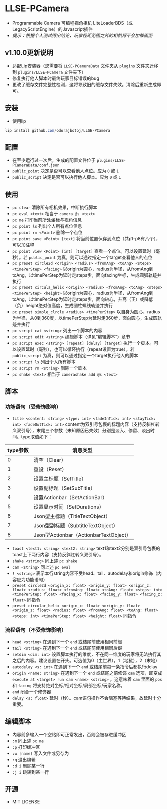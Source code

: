 # LLSE-PCamera

+ Programmable Camera 可编程视角相机 LiteLoaderBDS（或LegacyScriptEngine）的Javascript插件
+ *提示：根据个人测试得出结论，玩家视距范围之外的相机将不会加载画面*

## v1.10.0更新说明

+ 适配Lip安装器（您需要将 `LLSE-PCameraData` 文件夹从 `plugins` 文件夹迁移到 `plugins/LLSE-PCamera` 文件夹下）
+ 修复执行他人脚本时最终玩家目标错误的bug
+ 更改了缓存文件完整性检测，这将导致旧的缓存文件失效。清除后重新生成即可。

## 安装

+ 使用lip

```powershell
lip install github.com/odorajbotoj/LLSE-PCamera
```

## 配置

+ 在至少运行过一次后，生成的配置文件位于 `plugins/LLSE-PCameraData/conf.json`
+ `public_point` 决定是否可以查看他人点位。应为 `0` 或 `1`
+ `public_script` 决定是否可以执行他人脚本。应为 `0` 或 `1`

## 使用

+ `pc clear` 清除所有相机效果，中断执行脚本
+ `pc eval <text>` 相当于 `camera @s <text>`
+ `pc me` 打印当前所处坐标与视角信息
+ `pc point ls` 列出个人所有点位信息
+ `pc point rm <Point>` 删除一个点位
+ `pc point save <Point> [text]` 将当前位置保存到点位（共p1-p8有八个），可以加注释
+ `pc point view <Point> [int] [target]` 查看一个点位。可以设置延时（毫秒）。若 `public_point` 为真，则可以通过指定一个target查看他人的点位
+ `pc preset circle2d <origin> <radius> <fromAng> <toAng> <steps> <timePerStep> <facing>` 以origin为圆心，radius为半径，从fromAng到toAng，以timePerStep为延时走steps步，面向facing坐标，生成圆弧轨迹并执行
+ `pc preset circula_helix <origin> <radius> <fromAng> <toAng> <steps> <timePerStep> <height>` 以origin为圆心，radius为半径，从fromAng到toAng，以timePerStep为延时走steps步，面向轴心，升高（正）或降低（负）height绝对值高度，生成圆柱螺线轨迹并执行
+ `pc preset simple_clrcle <radius> <timePerStep>` 以自身为圆心，radius为半径，从0到360度，以timePerStep为延时走360步，面向圆心，生成圆轨迹并执行
+ `pc script cat <string>` 列出一个脚本的内容
+ `pc script edit <string>` 编辑脚本（详见“编辑脚本”）章节
+ `pc script exec <string> [repeat] [delay] [target]` 执行一个脚本。可以设置延时（毫秒），也可以循环执行（repeat设置为true）。若 `public_script` 为真，则可以通过指定一个target执行他人的脚本
+ `pc script ls` 列出个人所有脚本
+ `pc script rm <string>` 删除一个脚本
+ `pc shake <text>` 相当于 `camerashake add @s <text>`

## 脚本

### 功能语句（受修饰影响）

+ `title <content: string> <type: int> <fadeInTick: int> <stayTick: int> <fadeOutTick: int>` content为双引号包裹的标题内容（支持反斜杠转义双引号），末尾三个参数（未知原因已失效）分别是淡入、停留、淡出时间。type取值如下：

| type参数 | 消息类型 |
|---|---|
| 0 | 清空（Clear） |
| 1 | 重设（Reset） |
| 2 | 设置主标题（SetTitle） |
| 3 | 设置副标题（SetSubTitle） |
| 4 | 设置Actionbar（SetActionBar） |
| 5 | 设置显示时间（SetDurations） |
| 6 | Json型主标题（TitleTextObject） |
| 7 | Json型副标题（SubtitleTextObject） |
| 8 | Json型Actionbar（ActionbarTextObject） |

+ `toast <text1: string> <text2: string>` text1和text2分别是双引号包裹的toast上下两行内容（支持反斜杠转义双引号）。
+ `shake <string>` 同上述 `pc shake`
+ `cam <string>` 同上述 `pc eval`
+ `! <string>` 表示本行string内容不受head、tail、autodelay和origin修饰（内容应为功能语句）
+ `preset circle2d <origin_x: float> <origin_y: float> <origin_z: float> <radius: float> <fromAng: float> <toAng: float> <steps: int> <timePerStep: float> <facing_x: float> <facing_y: float> <facing_z: float>` 同指令
+ `preset circular_helix <origin_x: float> <origin_y: float> <origin_z: float> <radius: float> <fromAng: float> <toAng: float> <steps: int> <timePerStep: float> <height: float>` 同指令

### 流程语句（不受修饰影响）

+ `head <string>` 在遇到下一个 `end` 或结尾前使用相同前缀
+ `tail <string>` 在遇到下一个 `end` 或结尾前使用相同后缀
+ `setdim <dim: int>` 设置脚本执行的维度，不在同一维度的玩家将无法执行其之后的内容。建议设置在开头。可选值为0（主世界），1（地狱），2（末地）
+ `autodelay <s: int>` 在遇到下一个 `end` 或结尾前每一条指令后都执行delay
+ `origin <name: string>` 在遇到下一个 `end` 或结尾之前修饰 `cam` 选项，即变成 `execute at <target> run cam <name> <string>` 。这意味着 `cam` 里面的 `pos` 和 `facing` 将支持绝对坐标/相对坐标/局部坐标/玩家名称。
+ `end` 闭合一个修饰器
+ `delay <s: float>` 延时（秒）。cam语句操作不会阻塞等待结果，故延时十分重要。

## 编辑脚本

+ 内容前多输入一个空格即可正常发出，否则会被存进缓冲区
+ `:m` 同上述 `pc me`
+ `:p` 打印缓冲区
+ `:w [name]` 写入文件或另存为
+ `:q` 退出编辑
+ `:d i` 删除某一行
+ `:j i` 跳转到某一行

## 开源

+ MIT LICENSE
